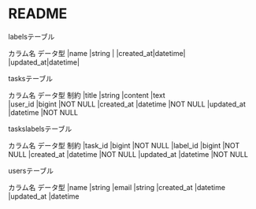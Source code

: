 # README

labelsテーブル

カラム名	   データ型
|name	     |string  |
|created_at|datetime|
|updated_at|datetime|

tasksテーブル

カラム名	     データ型	  制約
|title      |string	
|content    |text	
|user_id	  |bigint	   |NOT NULL
|created_at	|datetime	 |NOT NULL
|updated_at	|datetime	 |NOT NULL

taskslabelsテーブル

カラム名	    データ型	  制約
|task_id	  |bigint	  |NOT NULL
|label_id	  |bigint	  |NOT NULL
|created_at	|datetime	|NOT NULL
|updated_at	|datetime	|NOT NULL

usersテーブル

カラム名	     データ型
|name	      |string
|email	    |string
|created_at	|datetime
|updated_at	|datetime